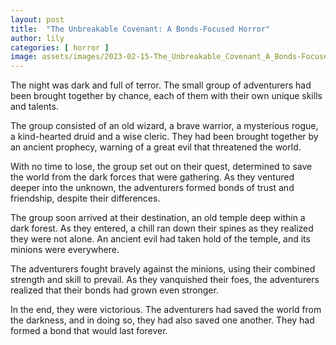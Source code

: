 ```yaml
---
layout: post
title:  "The Unbreakable Covenant: A Bonds-Focused Horror"
author: lily
categories: [ horror ]
image: assets/images/2023-02-15-The_Unbreakable_Covenant_A_Bonds-Focused_Horror.png
---
```



The night was dark and full of terror. The small group of adventurers had been brought together by chance, each of them with their own unique skills and talents.

The group consisted of an old wizard, a brave warrior, a mysterious rogue, a kind-hearted druid and a wise cleric. They had been brought together by an ancient prophecy, warning of a great evil that threatened the world.

With no time to lose, the group set out on their quest, determined to save the world from the dark forces that were gathering. As they ventured deeper into the unknown, the adventurers formed bonds of trust and friendship, despite their differences.

The group soon arrived at their destination, an old temple deep within a dark forest. As they entered, a chill ran down their spines as they realized they were not alone. An ancient evil had taken hold of the temple, and its minions were everywhere.

The adventurers fought bravely against the minions, using their combined strength and skill to prevail. As they vanquished their foes, the adventurers realized that their bonds had grown even stronger.

In the end, they were victorious. The adventurers had saved the world from the darkness, and in doing so, they had also saved one another. They had formed a bond that would last forever.